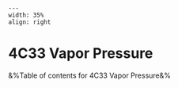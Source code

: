 
```{figure} /figures/busy.png
---
width: 35%
align: right
```
# 4C33 Vapor Pressure

&%Table of contents for 4C33 Vapor Pressure&%